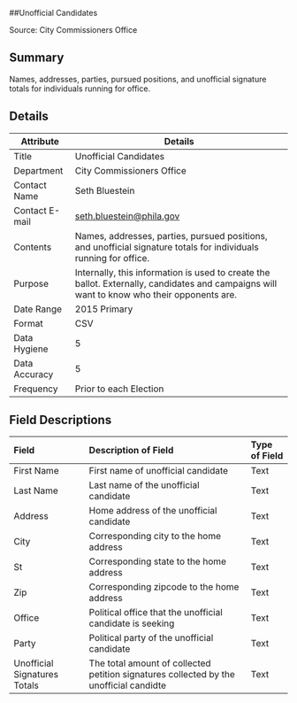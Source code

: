##Unofficial Candidates

Source: City Commissioners Office

Summary
--------------------------
Names, addresses, parties, pursued positions, and unofficial signature totals for individuals running for office.

Details
-----------------

| Attribute | Details |
| ---------- |--------------|
| Title | Unofficial Candidates |
| Department | City Commissioners Office |
| Contact Name | Seth Bluestein |
| Contact E-mail | seth.bluestein@phila.gov |
| Contents | Names, addresses, parties, pursued positions, and unofficial signature totals for individuals running for office. |
| Purpose | Internally, this information is used to create the ballot. Externally, candidates and campaigns will want to know who their opponents are. |
| Date Range | 2015 Primary |
| Format | CSV |
| Data Hygiene | 5 |
| Data Accuracy | 5 |
| Frequency	| Prior to each Election |


Field Descriptions
--------------------------

|Field|Description of Field|Type of Field|
|:----|:-------------------|:------------|
|First Name|First name of unofficial candidate|Text|
|Last Name|Last name of the unofficial candidate|Text|
|Address|Home address of the unofficial candidate|Text|
|City|Corresponding city to the home address|Text|
|St|Corresponding state to the home address|Text|
|Zip|Corresponding zipcode to the home address|Text|
|Office|Political office that the unofficial candidate is seeking|Text|
|Party|Political party of the unofficial candidate|Text|
|Unofficial Signatures Totals|The total amount of collected petition signatures collected by the unofficial candidte|Text|
